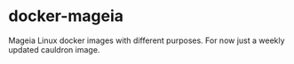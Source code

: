 # docker-mageia

Mageia Linux docker images with different purposes. For now just a weekly updated cauldron image.
